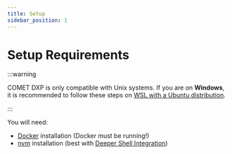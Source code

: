 ```yaml
---
title: Setup
sidebar_position: 1
---
```


<!-- We can probably delete this page and link to the other setup page -->

# Setup Requirements 

:::warning

COMET DXP is only compatible with Unix systems. If you are on **Windows**, it is recommended to follow these steps on [WSL with a Ubuntu distribution](https://ubuntu.com/tutorials/install-ubuntu-on-wsl2-on-windows-11-with-gui-support#1-overview).

:::

You will need:

-   [Docker](https://www.docker.com/products/docker-desktop) installation (Docker must be running!)
-   [nvm](https://github.com/nvm-sh/nvm#installing-and-updating) installation (best with [Deeper Shell Integration](https://github.com/nvm-sh/nvm#deeper-shell-integration)) <!-- Link zu automatischem Versionswechsel -->
